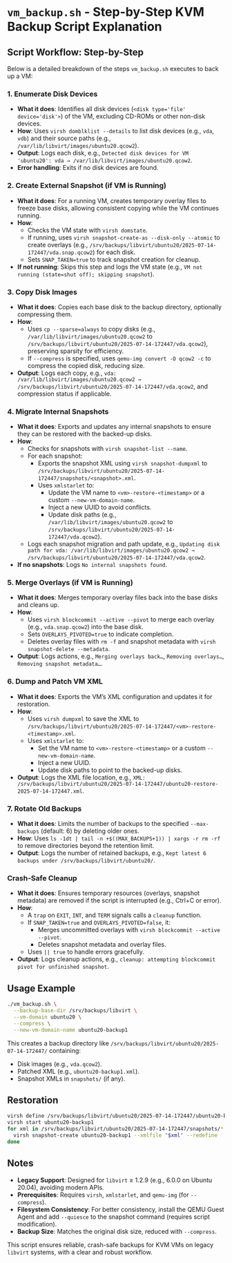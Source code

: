 # `vm_backup.sh` - Step-by-Step KVM Backup Script Explanation

## Script Workflow: Step-by-Step

Below is a detailed breakdown of the steps `vm_backup.sh` executes to back up a VM:

### 1. Enumerate Disk Devices
- **What it does**: Identifies all disk devices (`<disk type='file' device='disk'>`) of the VM, excluding CD-ROMs or other non-disk devices.
- **How**: Uses `virsh domblklist --details` to list disk devices (e.g., `vda`, `vdb`) and their source paths (e.g., `/var/lib/libvirt/images/ubuntu20.qcow2`).
- **Output**: Logs each disk, e.g., `Detected disk devices for VM 'ubuntu20': vda → /var/lib/libvirt/images/ubuntu20.qcow2`.
- **Error handling**: Exits if no disk devices are found.

### 2. Create External Snapshot (if VM is Running)
- **What it does**: For a running VM, creates temporary overlay files to freeze base disks, allowing consistent copying while the VM continues running.
- **How**: 
  - Checks the VM state with `virsh domstate`.
  - If running, uses `virsh snapshot-create-as --disk-only --atomic` to create overlays (e.g., `/srv/backups/libvirt/ubuntu20/2025-07-14-172447/vda.snap.qcow2`) for each disk.
  - Sets `SNAP_TAKEN=true` to track snapshot creation for cleanup.
- **If not running**: Skips this step and logs the VM state (e.g., `VM not running (state=shut off); skipping snapshot`).

### 3. Copy Disk Images
- **What it does**: Copies each base disk to the backup directory, optionally compressing them.
- **How**: 
  - Uses `cp --sparse=always` to copy disks (e.g., `/var/lib/libvirt/images/ubuntu20.qcow2` to `/srv/backups/libvirt/ubuntu20/2025-07-14-172447/vda.qcow2`), preserving sparsity for efficiency.
  - If `--compress` is specified, uses `qemu-img convert -O qcow2 -c` to compress the copied disk, reducing size.
- **Output**: Logs each copy, e.g., `vda: /var/lib/libvirt/images/ubuntu20.qcow2 → /srv/backups/libvirt/ubuntu20/2025-07-14-172447/vda.qcow2`, and compression status if applicable.

### 4. Migrate Internal Snapshots
- **What it does**: Exports and updates any internal snapshots to ensure they can be restored with the backed-up disks.
- **How**: 
  - Checks for snapshots with `virsh snapshot-list --name`.
  - For each snapshot:
    - Exports the snapshot XML using `virsh snapshot-dumpxml` to `/srv/backups/libvirt/ubuntu20/2025-07-14-172447/snapshots/<snapshot>.xml`.
    - Uses `xmlstarlet` to:
      - Update the VM name to `<vm>-restore-<timestamp>` or a custom `--new-vm-domain-name`.
      - Inject a new UUID to avoid conflicts.
      - Update disk paths (e.g., `/var/lib/libvirt/images/ubuntu20.qcow2` to `/srv/backups/libvirt/ubuntu20/2025-07-14-172447/vda.qcow2`).
  - Logs each snapshot migration and path update, e.g., `Updating disk path for vda: /var/lib/libvirt/images/ubuntu20.qcow2 → /srv/backups/libvirt/ubuntu20/2025-07-14-172447/vda.qcow2`.
- **If no snapshots**: Logs `No internal snapshots found`.

### 5. Merge Overlays (if VM is Running)
- **What it does**: Merges temporary overlay files back into the base disks and cleans up.
- **How**: 
  - Uses `virsh blockcommit --active --pivot` to merge each overlay (e.g., `vda.snap.qcow2`) into the base disk.
  - Sets `OVERLAYS_PIVOTED=true` to indicate completion.
  - Deletes overlay files with `rm -f` and snapshot metadata with `virsh snapshot-delete --metadata`.
- **Output**: Logs actions, e.g., `Merging overlays back…`, `Removing overlays…`, `Removing snapshot metadata…`.

### 6. Dump and Patch VM XML
- **What it does**: Exports the VM’s XML configuration and updates it for restoration.
- **How**: 
  - Uses `virsh dumpxml` to save the XML to `/srv/backups/libvirt/ubuntu20/2025-07-14-172447/<vm>-restore-<timestamp>.xml`.
  - Uses `xmlstarlet` to:
    - Set the VM name to `<vm>-restore-<timestamp>` or a custom `--new-vm-domain-name`.
    - Inject a new UUID.
    - Update disk paths to point to the backed-up disks.
- **Output**: Logs the XML file location, e.g., `XML: /srv/backups/libvirt/ubuntu20/2025-07-14-172447/ubuntu20-restore-2025-07-14-172447.xml`.

### 7. Rotate Old Backups
- **What it does**: Limits the number of backups to the specified `--max-backups` (default: 6) by deleting older ones.
- **How**: Uses `ls -1dt | tail -n +$((MAX_BACKUPS+1)) | xargs -r rm -rf` to remove directories beyond the retention limit.
- **Output**: Logs the number of retained backups, e.g., `Kept latest 6 backups under /srv/backups/libvirt/ubuntu20/`.

### Crash-Safe Cleanup
- **What it does**: Ensures temporary resources (overlays, snapshot metadata) are removed if the script is interrupted (e.g., Ctrl+C or error).
- **How**: 
  - A `trap` on `EXIT`, `INT`, and `TERM` signals calls a `cleanup` function.
  - If `SNAP_TAKEN=true` and `OVERLAYS_PIVOTED=false`, it:
    - Merges uncommitted overlays with `virsh blockcommit --active --pivot`.
    - Deletes snapshot metadata and overlay files.
  - Uses `|| true` to handle errors gracefully.
- **Output**: Logs cleanup actions, e.g., `cleanup: attempting blockcommit pivot for unfinished snapshot`.

## Usage Example
```bash
./vm_backup.sh \
  --backup-base-dir /srv/backups/libvirt \
  --vm-domain ubuntu20 \
  --compress \
  --new-vm-domain-name ubuntu20-backup1
```
This creates a backup directory like `/srv/backups/libvirt/ubuntu20/2025-07-14-172447/` containing:
- Disk images (e.g., `vda.qcow2`).
- Patched XML (e.g., `ubuntu20-backup1.xml`).
- Snapshot XMLs in `snapshots/` (if any).

## Restoration
```bash
virsh define /srv/backups/libvirt/ubuntu20/2025-07-14-172447/ubuntu20-backup1.xml
virsh start ubuntu20-backup1
for xml in /srv/backups/libvirt/ubuntu20/2025-07-14-172447/snapshots/*.xml; do
  virsh snapshot-create ubuntu20-backup1 --xmlfile "$xml" --redefine
done
```

## Notes
- **Legacy Support**: Designed for `libvirt` ≥ 1.2.9 (e.g., 6.0.0 on Ubuntu 20.04), avoiding modern APIs.
- **Prerequisites**: Requires `virsh`, `xmlstarlet`, and `qemu-img` (for `--compress`).
- **Filesystem Consistency**: For better consistency, install the QEMU Guest Agent and add `--quiesce` to the snapshot command (requires script modification).
- **Backup Size**: Matches the original disk size, reduced with `--compress`.

This script ensures reliable, crash-safe backups for KVM VMs on legacy `libvirt` systems, with a clear and robust workflow.